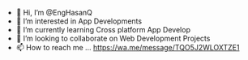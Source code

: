 - 👋 Hi, I’m @EngHasanQ
- 👀 I’m interested in App Developments
- 🌱 I’m currently learning Cross platform App Develop
- 💞️ I’m looking to collaborate on Web Development Projects
- 📫 How to reach me ... https://wa.me/message/TQO5J2WLOXTZE1

<!---
EngHasanQ/EngHasanQ is a ✨ special ✨ repository because its `README.md` (this file) appears on your GitHub profile.
You can click the Preview link to take a look at your changes.
--->
